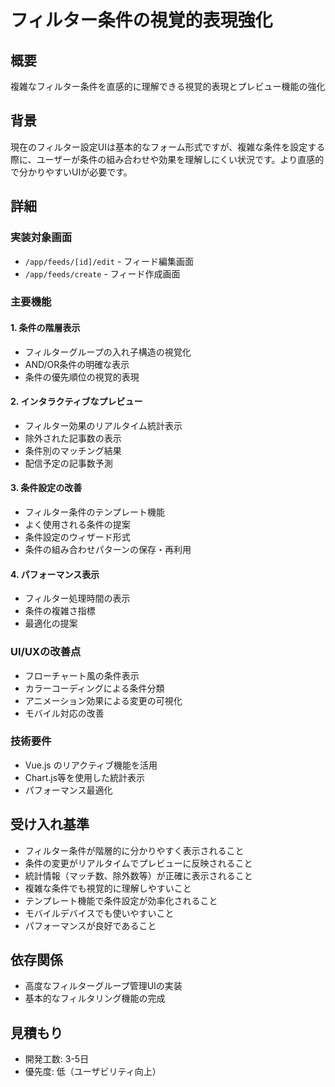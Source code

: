 # フィルター条件の視覚的表現強化

## 概要

複雑なフィルター条件を直感的に理解できる視覚的表現とプレビュー機能の強化

## 背景

現在のフィルター設定UIは基本的なフォーム形式ですが、複雑な条件を設定する際に、ユーザーが条件の組み合わせや効果を理解しにくい状況です。より直感的で分かりやすいUIが必要です。

## 詳細

### 実装対象画面

- `/app/feeds/[id]/edit` - フィード編集画面
- `/app/feeds/create` - フィード作成画面

### 主要機能

#### 1. 条件の階層表示

- フィルターグループの入れ子構造の視覚化
- AND/OR条件の明確な表示
- 条件の優先順位の視覚的表現

#### 2. インタラクティブなプレビュー

- フィルター効果のリアルタイム統計表示
- 除外された記事数の表示
- 条件別のマッチング結果
- 配信予定の記事数予測

#### 3. 条件設定の改善

- フィルター条件のテンプレート機能
- よく使用される条件の提案
- 条件設定のウィザード形式
- 条件の組み合わせパターンの保存・再利用

#### 4. パフォーマンス表示

- フィルター処理時間の表示
- 条件の複雑さ指標
- 最適化の提案

### UI/UXの改善点

- フローチャート風の条件表示
- カラーコーディングによる条件分類
- アニメーション効果による変更の可視化
- モバイル対応の改善

### 技術要件

- Vue.js のリアクティブ機能を活用
- Chart.js等を使用した統計表示
- パフォーマンス最適化

## 受け入れ基準

- フィルター条件が階層的に分かりやすく表示されること
- 条件の変更がリアルタイムでプレビューに反映されること
- 統計情報（マッチ数、除外数等）が正確に表示されること
- 複雑な条件でも視覚的に理解しやすいこと
- テンプレート機能で条件設定が効率化されること
- モバイルデバイスでも使いやすいこと
- パフォーマンスが良好であること

## 依存関係

- 高度なフィルターグループ管理UIの実装
- 基本的なフィルタリング機能の完成

## 見積もり

- 開発工数: 3-5日
- 優先度: 低（ユーザビリティ向上）
